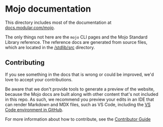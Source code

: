 # Mojo documentation

This directory includes most of the documentation at
[docs.modular.com/mojo](https://docs.modular.com/mojo).

The only things not here are the `mojo` CLI pages and the Mojo Standard Library
reference. The reference docs are generated from source files, which are located
in the [/stdlib/src](../stdlib/src) directory.

## Contributing

If you see something in the docs that is wrong or could be improved, we'd love
to accept your contributions.

Be aware that we don't provide tools to generate a preview of the website,
because the Mojo docs are built along with other content that's not included in
this repo. As such, we recommend you preview your edits in an IDE that can
render Markdown and MDX files, such as VS Code, including the
[VS Code environment in GitHub](https://github.dev/modular/mojo/blob/main/).

For more information about how to contribute, see the [Contributor
Guide](../CONTRIBUTING.md)
